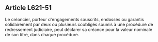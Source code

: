 Article L621-51
----
Le créancier, porteur d'engagements souscrits, endossés ou garantis
solidairement par deux ou plusieurs coobligés soumis à une procédure de
redressement judiciaire, peut déclarer sa créance pour la valeur nominale de son
titre, dans chaque procédure.

